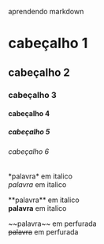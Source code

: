 aprendendo markdown
<!-- cabeçalho -->
# cabeçalho 1 
## cabeçalho 2 
### cabeçalho 3 
#### cabeçalho 4 
##### cabeçalho 5 
###### cabeçalho 6 

<!-- italico -->
\*palavra\* em italico  
_palavra_ em italico

<!-- dobre e será strong -->
\*\*palavra\*\* em italico  
__palavra__ em italico

<!-- linha no meio -->
\~\~palavra\~\~ em perfurada  
~~palavra~~ em perfurada


